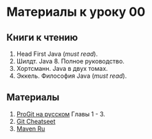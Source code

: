 # Материалы к уроку 00

## Книги к чтению

1. Head First Java (*must read*).
2. Шилдт. Java 8. Полное руководство.
3. Хортсманн. Java в двух томах.
4. Эккель. Философия Java (*must read*).

## Материалы

1. [ProGit на русском](https://git-scm.com/book/ru/v2 ) Главы 1 - 3.
2. [Git Cheatseet](http://ndpsoftware.com/git-cheatsheet.html)
2. [Maven Ru](http://www.apache-maven.ru/index.html) 
